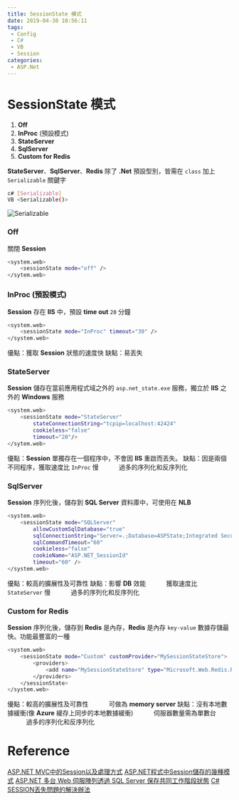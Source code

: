 ```yaml
---
title: SessionState 模式
date: 2019-04-30 10:56:11
tags:
 - Config
 - C#
 - VB
 - Session
categories: 
 - ASP.Net
---
```


# SessionState 模式
1. **Off**
2. **InProc** (預設模式)
3. **StateServer**
4. **SqlServer**
5. **Custom for Redis**

**StateServer**、**SqlServer**、**Redis** 除了 **.Net** 預設型別，皆需在 `class` 加上 `Serializable` 關鍵字
~~~ bash
c# [Serializable]
VB <Serializable()>
~~~
![Serializable](1.png)

### Off
關閉 **Session**
~~~ bash
<system.web>
    <sessionState mode="off" />
</sytem.web>
~~~

### InProc (預設模式)
**Session** 存在 **IIS** 中，預設 **time out** `20` 分鐘
~~~ bash
<system.web>
    <sessionState mode="InProc" timeout="30" />
</system.web>
~~~
優點：獲取 **Session** 狀態的速度快
缺點：易丟失

### StateServer
**Session** 儲存在當前應用程式域之外的 `asp.net_state.exe` 服務，獨立於 **IIS** 之外的 **Windows** 服務
~~~ bash
<system.web>
    <sessionState mode="StateServer"
        stateConnectionString="tcpip=localhost:42424"
        cookieless="false"
        timeout="20"/>
</sytem.web>
~~~
優點：**Session** 單獨存在一個程序中，不會因 **IIS** 重啟而丟失。
缺點：因是兩個不同程序，獲取速度比 `InProc` 慢
&emsp;&emsp;&emsp;過多的序列化和反序列化

### SqlServer
**Session** 序列化後，儲存到 **SQL Server** 資料庫中，可使用在 **NLB**
~~~ bash
<system.web>
    <sessionState mode="SQLServer" 
        allowCustomSqlDatabase="true" 
        sqlConnectionString="Server=.;Database=ASPState;Integrated Security=true" 
        sqlCommandTimeout="60" 
        cookieless="false" 
        cookieName="ASP.NET_SessionId" 
        timeout="60" />
</system.web>
~~~
優點：較高的擴展性及可靠性
缺點：影響 **DB** 效能
&emsp;&emsp;&emsp;獲取速度比 `StateServer` 慢
&emsp;&emsp;&emsp;過多的序列化和反序列化

### Custom for Redis
**Session** 序列化後，儲存到 **Redis** 是內存，**Redis** 是內存 `key-value` 數據存儲最快。功能最豐富的一種
~~~ bash
<system.web>
    <sessionState mode="Custom" customProvider="MySessionStateStore">
        <providers>
            <add name="MySessionStateStore" type="Microsoft.Web.Redis.RedisSessionStateProvider" host="" accessKey="" ssl="false" />
        </providers>
    </sessionState>
</system.web>
~~~
優點：較高的擴展性及可靠性
&emsp;&emsp;&emsp;可做為 **memory server**
缺點：沒有本地數據緩衝(像 **Azure** 緩存上同步的本地數據緩衝)
&emsp;&emsp;&emsp;伺服器數量需為單數台
&emsp;&emsp;&emsp;過多的序列化和反序列化

# Reference
[ASP.NET MVC中的Session以及處理方式](https://www.itread01.com/p/603636.html)
[ASP.NET程式中Session儲存的幾種模式](https://www.itread01.com/content/1546942022.html)
[ASP.NET 多台 Web 伺服陣列透過 SQL Server 保存共同工作階段狀態](https://dotblogs.com.tw/wasichris/2017/03/14/184803)
[C# SESSION丟失問題的解決辦法](https://www.itread01.com/article/1491448567.html)